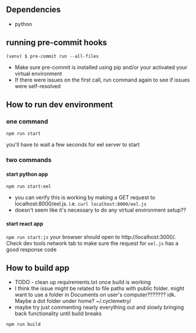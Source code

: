 ## Dependencies

- python

## running pre-commit hooks

```
(venv) $ pre-commit run --all-files
```

- Make sure pre-commit is installed using pip and/or your activated your virtual environment
- If there were issues on the first call, run command again to see if issues were self-resolved

## How to run dev environment


### one command
`npm run start`

you'll have to wait a few seconds for eel server to start

### two commands

#### start python app

`npm run start:eel`

- you can verify this is working by making a GET request to localhost:8000/eel.js. i.e. `curl localhost:8000/eel.js`
- doesn't seem like it's necessary to do any virtual environment setup??

#### start react app

`npm run start:js`
your browser should open to http://localhost:3000/. Check dev tools network tab to make sure the request for `eel.js` has a good response code

## How to build app
* TODO - clean up requirements.txt once build is working
* I think the issue might be related to file paths with public folder. might want to use a folder in Documents on user's computer??????? idk. Maybe a dot folder under home? ~/.cyclemetry/
* maybe try just commenting nearly everything out and slowly bringing back functionality until build breaks

```
npm run build
```

<!-- - [ffmpeg](https://FFmpeg.org/) # TODO - maybe move this to pip?

# Run Flask server locally

Tested using Python 3.11.4 and 3.11.6 on MacOS Ventura and MacOS Sonoma

**Not working on Python 3.12.0 (distutils dependency issue)**

```sh
$ git clone https://github.com/walkersutton/cyclemetry.git
$ cd cyclemetry/backend
$ python3 -m venv venv
$ source venv/bin/activate
(venv) $ pip install -r requirements.txt
(venv) $ flask run -p 5001
```

# CLI

```sh
(venv) $ python main.py demo -gpx <gpx_file> -template <template_filename> -second <time to render demo frame>
(venv) $ python main.py render -gpx <gpx_file> -template <template_filename>
```

I need to make Cyclemetry a bit easier to use. [Here's a video](https://youtu.be/gqn5MfcypH4) where I explain how I use the tool. I'm building a [web app](https://walkersutton.com/cyclemetry/) that'll enable you to use a GUI to generate your video overlays.

# [Docker](https://hub.docker.com/repository/docker/walkersutton/cyclemetry/general)

```
#
docker ps -a

# build image
docker build . -t walkersutton/cyclemetry:<tag>
# i.e. "docker build . -t walkersutton/cyclemetry:alpha-v2"
docker build --platform linux/amd64 . -t walkersutton/cyclemetry:<tag> # pattern linuxamd64-prefix
# i.e. "docker build --platform linux/amd64 . -t walkersutton/cyclemetry:linuxamd64-alpha-v2"

# push image to docker hub
docker push walkersutton/cyclemetry:<tag>

# run conatiner
docker run -p <host_port>:6969 -td walkersutton/cyclemetry:<tag>
``` -->
